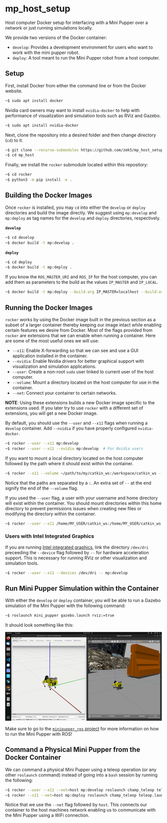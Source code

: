 # mp_host_setup

Host computer Docker setup for interfacing with a Mini Pupper over a network or just running simulations locally.

We provide two versions of the Docker container:

- `develop`: Provides a development environment for users who want to work with the mini pupper robot.
- `deploy`: A tool meant to run the Mini Pupper robot from a host computer.

## Setup

First, install Docker from either the command line or from the Docker website.

```bash
~$ sudo apt install docker
```

Nvidia card owners may want to install `nvidia-docker` to help with performance of visualization and simulation tools such as RViz and Gazebo.

```bash
~$ sudo apt install nvidia-docker
```

Next, clone the repository into a desired folder and then change directory (`cd`) to it.

```bash
~$ git clone --recurse-submodules https://github.com/zmk5/mp_host_setup.git
~$ cd mp_host
```

Finally, we install the `rocker` submodule located within this repository:

```bash
~$ cd rocker
~$ python3 -m pip install -e .
```

## Building the Docker Images

Once `rocker` is installed, you may `cd` into either the `develop` or `deploy` directories and build the image directly. We suggest using `mp:develop` and `mp:deploy` as tag names for the `develop` and `deploy` directories, respectively.

**`develop`**

```bash
~$ cd develop
~$ docker build -t mp:develop .
```

**`deploy`**

```bash
~$ cd deploy
~$ docker build -t mp:deploy .
```

If you know the `ROS_MASTER_URI` and `ROS_IP` for the host computer, you can add them as parameters to the build as the values `IP_MASTER` and `IP_LOCAL`.

```bash
~$ docker build -t mp:deploy --build-arg IP_MASTER=localhost --build-arg IP_LOCAL=localhost .
```

## Running the Docker Images

`rocker` works by using the Docker image built in the previous section as a subset of a larger container thereby keeping our image intact while enabling certain features we desire from Docker. Most of the flags provided from `rocker` are extensions that we can enable when running a container. Here are some of the most useful ones we will use:

- `--x11`: Enable X-forwarding so that we can see and use a GUI application installed in the container.
- `--nvidia`: Enable Nvidia drivers for better graphical support with visualization and simulation applications.
- `--user`: Create a non-root `sudo` user linked to current user of the host computer.
- `--volume`: Mount a directory located on the host computer for use in the container.
- `--net`: Connect your container to certain networks.

**NOTE**: Using these extensions builds a new Docker image specific to the extensions used. If you later try to use `rocker` with a different set of extensions, you will get a new Docker image.

By default, you should use the `--user` and `--x11` flags when running a `develop` container. Add `--nvidia` if you have properly configured `nvidia-docker`.

```bash
~$ rocker --user --x11 mp:develop
~$ rocker --user --x11 --nvidia mp:develop  # For Nvidia users
```

If you want to mount a local directory located on the host computer followed by the path where it should exist within the container.

```bash
~$ rocker --x11 --volume ~/path/to/my/catkin_ws:/workspace/catkin_ws -- mp:develop
```

Notice that the paths are separated by a `:`. An extra set of `--` at the end signify the end of the `--volume` flag.

If you used the `--user` flag, a user with your username and home directory will exist within the container. You should mount directories within this home directory to prevent permissions issues when creating new files or modifying the directory within the container.

```bash
~$ rocker --user --x11 /home/MY_USER/catkin_ws:/home/MY_USER/catkin_ws -- mp:develop
```

### Users with Intel Integrated Graphics

If you are running [Intel integrated graphics](https://www.intel.com/content/www/us/en/develop/documentation/get-started-with-ai-linux/top/using-containers/using-containers-with-the-command-line.html), link the directory `/dev/dri` preceeding the `--device` flag followed by `--` for hardware acceleration support. This is necessary for running RViz or other visualization and simulation tools.

```bash
~$ rocker --user --x11 --devices /dev/dri -- mp:develop
```

## Run Mini Pupper Simulation within the Container

With either the `develop` or `deploy` container, you will be able to run a Gazebo simulation of the Mini Pupper with the following command:

```bash
~$ roslaunch mini_pupper gazebo.launch rviz:=true
```

It should look something like this:

![Gazebo Simulation of Mini Pupper](docs/gazebo.png)

Make sure to go to the [`minipupper_ros` project](https://github.com/mangdangroboticsclub/minipupper_ros) for more information on how to run the Mini Pupper with ROS!

## Command a Physical Mini Pupper from the Docker Container

We can command a physical Mini Pupper using a teleop operation (or any other `roslaunch` command) instead of going into a `bash` session by running the following:

```bash
~$ rocker --user --x11 --net=host mp:develop roslaunch champ_teleop teleop.launch
~$ rocker --x11 --net=host mp:deploy roslaunch champ_teleop teleop.launch
```

Notice that we use the `--net` flag followed by `host`. This connects our container to the host machines network enabling us to communicate with the Mini Pupper using a WiFi connection.
